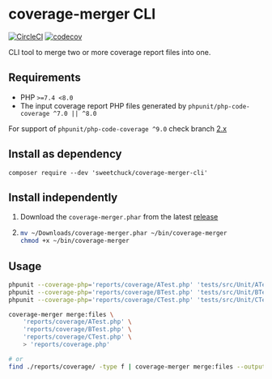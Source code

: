 # coverage-merger CLI

[![CircleCI](https://circleci.com/gh/Sweetchuck/coverage-merger-cli/tree/1.x.svg?style=svg)](https://circleci.com/gh/Sweetchuck/coverage-merger-cli/?branch=1.x)
[![codecov](https://codecov.io/gh/Sweetchuck/coverage-merger-cli/branch/1.x/graph/badge.svg?token=HSF16OGPyr)](https://app.codecov.io/gh/Sweetchuck/coverage-merger-cli/branch/1.x)

CLI tool to merge two or more coverage report files into one.


## Requirements

* PHP `>=7.4 <8.0`
* The input coverage report PHP files generated by `phpunit/php-code-coverage ^7.0 || ^8.0`

For support of `phpunit/php-code-coverage ^9.0` check branch [2.x](https://github.com/Sweetchuck/coverage-merger-cli/tree/2.x)


## Install as dependency

`composer require --dev 'sweetchuck/coverage-merger-cli'`


## Install independently

1. Download the `coverage-merger.phar` from the latest [release](https://github.com/Sweetchuck/coverage-merger-cli/releases)
2. ```bash
   mv ~/Downloads/coverage-merger.phar ~/bin/coverage-merger
   chmod +x ~/bin/coverage-merger
   ```


## Usage

```bash
phpunit --coverage-php='reports/coverage/ATest.php' 'tests/src/Unit/ATest.php'
phpunit --coverage-php='reports/coverage/BTest.php' 'tests/src/Unit/BTest.php'
phpunit --coverage-php='reports/coverage/CTest.php' 'tests/src/Unit/CTest.php'

coverage-merger merge:files \
    'reports/coverage/ATest.php' \
    'reports/coverage/BTest.php' \
    'reports/coverage/CTest.php' \
    > 'reports/coverage.php'

# or
find ./reports/coverage/ -type f | coverage-merger merge:files --output-file='./reports/coverage.php'
```
